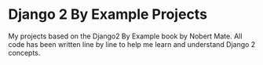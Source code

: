 # Django 2 By Example Projects

My projects based on the Django2 By Example book by Nobert Mate. All code has been written line by line to help me learn and understand Django 2 concepts.
